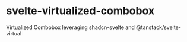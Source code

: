 # svelte-virtualized-combobox
Virtualized Combobox leveraging shadcn-svelte and @tanstack/svelte-virtual
